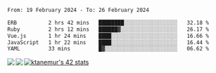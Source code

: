 <!--START_SECTION:waka-->

```txt
From: 19 February 2024 - To: 26 February 2024

ERB          2 hrs 42 mins   ████████░░░░░░░░░░░░░░░░░   32.18 %
Ruby         2 hrs 12 mins   ██████▓░░░░░░░░░░░░░░░░░░   26.17 %
Vue.js       1 hr 24 mins    ████░░░░░░░░░░░░░░░░░░░░░   16.66 %
JavaScript   1 hr 22 mins    ████░░░░░░░░░░░░░░░░░░░░░   16.44 %
YAML         33 mins         █▓░░░░░░░░░░░░░░░░░░░░░░░   06.62 %
```

<!--END_SECTION:waka-->
<a href="https://github.com/anuraghazra/github-readme-stats">
  <img align="left" src="https://github-readme-stats.vercel.app/api?username=Tanesan&count_private=true&show_icons=true" />
<img align="left" src="https://github-readme-stats.vercel.app/api/top-langs/?username=Tanesan" />
</a>

[![ktanemur's 42 stats](https://badge42.vercel.app/api/v2/cl1wslf6s002109l771rng2w8/stats?cursusId=21&coalitionId=62)](https://github.com/JaeSeoKim/badge42)

